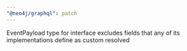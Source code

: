```yaml
---
"@neo4j/graphql": patch
---
```


EventPayload type for interface excludes fields that any of its implementations define as custom resolved
